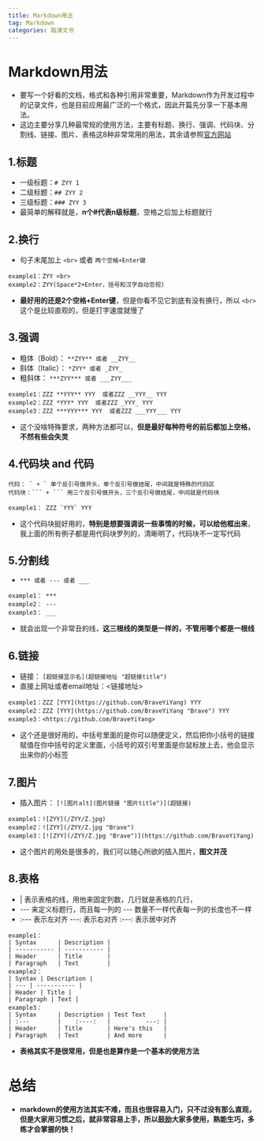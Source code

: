 ```yaml
---
title: Markdown用法
tag: Markdown
categories: 路演文书
---
```


# Markdown用法
- 要写一个好看的文档，格式和各种引用非常重要，Markdown作为开发过程中的记录文件，也是目前应用最广泛的一个格式，因此开篇先分享一下基本用法。
- 这边主要分享几种最常规的使用方法，主要有标题、换行、强调、代码块、分割线、链接、图片、表格这8种非常常用的用法，其余请参照[官方网站](https://markdown.com.cn)
## 1.标题
- 一级标题：`# ZYY 1`
- 二级标题：`## ZYY 2`
- 三级标题：`### ZYY 3`
- 最简单的解释就是，**n个#代表n级标题**，空格之后加上标题就行
## 2.换行
- 句子末尾加上 `<br>` 或者 `两个空格+Enter键`
```
example1：ZYY <br>
example2：ZYY(Space*2+Enter，括号和汉字自动忽视)
```
- **最好用的还是2个空格+Enter键**，但是你看不见它到底有没有换行，所以 `<br>` 这个是比较直观的，但是打字速度就慢了
## 3.强调
- 粗体（Bold）： `**ZYY** 或者 __ZYY__`
- 斜体（Italic）： `*ZYY* 或者 _ZYY_`
- 粗斜体： `***ZYY*** 或者 ___ZYY___`
```
example1：ZZZ **YYY** YYY  或者ZZZ __YYY__ YYY
example2：ZZZ *YYY* YYY  或者ZZZ _YYY_ YYY
example3：ZZZ ***YYY*** YYY  或者ZZZ ___YYY___ YYY
```
- 这个没啥特殊要求，两种方法都可以，**但是最好每种符号的前后都加上空格，不然有些会失灵**
## 4.代码块 and 代码
```
代码： ` + ` 单个反引号做开头，单个反引号做结尾，中间就是特殊的代码区
代码块：``` + ``` 用三个反引号做开头，三个反引号做结尾，中间就是代码块

example1： ZZZ `YYY` YYY
```
- 这个代码块挺好用的，**特别是想要强调说一些事情的时候，可以给他框出来**，我上面的所有例子都是用代码块罗列的，清晰明了，代码块不一定写代码
## 5.分割线
-  `*** 或者 --- 或者 ___`
```
example1： ***
example2： ---
example3： ___
```
- 就会出现一个非常丑的线，**这三根线的类型是一样的，不管用哪个都是一根线**
## 6.链接
- 链接： `[超链接显示名](超链接地址 "超链接title")`
- 直接上网址或者email地址：<链接地址>
```
example1：ZZZ [YYY](https://github.com/BraveYiYang) YYY
example2：ZZZ [YYY](https://github.com/BraveYiYang "Brave") YYY
example3：<https://github.com/BraveYiYang>
```
- 这个还是很好用的，中括号里面的是你可以随便定义，然后把你小括号的链接赋值在你中括号的定义里面，小括号的双引号里面是你鼠标放上去，他会显示出来你的小标签
## 7.图片
- 插入图片： `[![图片alt](图片链接 "图片title")](超链接)`
```
example1：![ZYY](/ZYY/Z.jpg)
example2：![ZYY](/ZYY/Z.jpg "Brave")
example3：[![ZYY](/ZYY/Z.jpg "Brave")](https://github.com/BraveYiYang)
```
- 这个图片的用处是很多的，我们可以随心所欲的插入图片，**图文并茂**
## 8.表格
-  | 表示表格的线，用他来固定列数，几行就是表格的几行，
- --- 来定义标题行，而且每一列的 --- 数量不一样代表每一列的长度也不一样
- :--- 表示左对齐 ---: 表示右对齐 :---: 表示居中对齐
```
example1：
| Syntax      | Description |
| ----------- | ----------- |
| Header      | Title       |
| Paragraph   | Text        |
example2：
| Syntax | Description |
| --- | ----------- |
| Header | Title |
| Paragraph | Text |
example3：
| Syntax      | Description | Test Text     |
| :---        |    :----:   |          ---: |
| Header      | Title       | Here's this   |
| Paragraph   | Text        | And more      |
```
- **表格其实不是很常用，但是也是算作是一个基本的使用方法**
# 总结
- **markdown的使用方法其实不难，而且也很容易入门，只不过没有那么直观，但是大家用习惯之后，就非常容易上手，所以鼓励大家多使用，熟能生巧，多练才会掌握的快！**